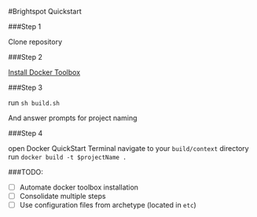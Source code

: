 #Brightspot Quickstart

###Step 1

Clone repository

###Step 2

[Install Docker Toolbox](https://www.docker.com/docker-toolbox) 

###Step 3

run `sh build.sh`

And answer prompts for project naming

###Step 4

open Docker QuickStart Terminal
navigate to your `build/context` directory
run `docker build -t $projectName .`


###TODO:

- [ ] Automate docker toolbox installation 
- [ ] Consolidate multiple steps
- [ ] Use configuration files from archetype (located in `etc`)

